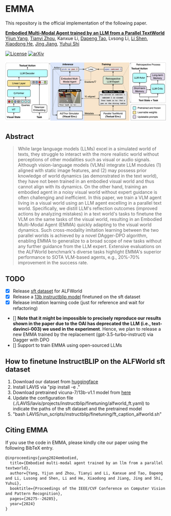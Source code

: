 # EMMA

This repository is the official implementation of the following paper.

**[Embodied Multi-Modal Agent trained by an LLM from a Parallel TextWorld](https://arxiv.org/abs/2311.16714)**
<br/>
[Yijun Yang](https://scholar.google.com/citations?user=X0quXnsAAAAJ&hl=en), [Tianyi Zhou](https://tianyizhou.github.io/), Kanxue Li, [Dapeng Tao](https://scholar.google.com/citations?user=AQzS40gAAAAJ&hl=en), Lvsong Li, [Li Shen](https://sites.google.com/site/mathshenli/home), [Xiaodong He](https://scholar.google.com/citations?user=W5WbqgoAAAAJ&hl=en), [Jing Jiang](https://profiles.uts.edu.au/Jing.Jiang), [Yuhui Shi](https://scholar.google.com/citations?user=xSvAHWgAAAAJ&hl=en)
<br/>

[![License](https://img.shields.io/badge/License-MIT-blue)](https://opensource.org/license/mit/) [![arXiv](https://img.shields.io/badge/arXiv-2311.16714-b31b1b)](https://arxiv.org/abs/2311.16714)


![](assets/agent_architecture.png)


## Abstract
> While large language models (LLMs) excel in a simulated world of texts, they struggle to interact with the more realistic world without perceptions of other modalities such as visual or audio signals. Although vision-language models (VLMs) integrate LLM modules (1) aligned with static image features, and (2) may possess prior knowledge of world dynamics (as demonstrated in the text world), they have not been trained in an embodied visual world and thus cannot align with its dynamics. On the other hand, training an embodied agent in a noisy visual world without expert guidance is often challenging and inefficient. In this paper, we train a VLM agent living in a visual world using an LLM agent excelling in a parallel text world. Specifically, we distill LLM's reflection outcomes (improved actions by analyzing mistakes) in a text world's tasks to finetune the VLM on the same tasks of the visual world, resulting in an Embodied Multi-Modal Agent (EMMA) quickly adapting to the visual world dynamics. Such cross-modality imitation learning between the two parallel worlds is achieved by a novel DAgger-DPO algorithm, enabling EMMA to generalize to a broad scope of new tasks without any further guidance from the LLM expert. Extensive evaluations on the ALFWorld benchmark's diverse tasks highlight EMMA's superior performance to SOTA VLM-based agents, e.g., 20%-70% improvement in the success rate.


## TODO
- [x] Release [sft dataset](https://huggingface.co/datasets/yijunyang/alfworld-sft-dataset) for ALFWorld
- [x] Release a [13b instructblip model](https://huggingface.co/yijunyang/instructblip-sft-alfworld) finetuned on the sft dataset
- [x] Release imitation learning code (just for reference and wait for refactoring)
- [] **Note that it might be impossible to precisely reproduce our results shown in the paper due to the OAI has deprecated the LLM (i.e., text-davinci-003) we used in the experiment**. Hence, we plan to release a new EMMA trained by the replacement (gpt-3.5-turbo-instruct) via Dagger with DPO
- [] Support to train EMMA using open-sourced LLMs

## How to finetune InstructBLIP on the ALFWorld sft dataset
1. Download our dataset from [huggingface](https://huggingface.co/datasets/yijunyang/alfworld-sft-dataset)
2. Install LAVIS via "pip install -e ."
3. Download pretrained vicuna-7/13b-v1.1 model from [here](https://github.com/lm-sys/FastChat/blob/main/docs/vicuna_weights_version.md)
4. Update the configuration file (./LAVIS/lavis/projects/instructblip/finetuning/alfworld_ft.yaml) to indicate the paths of the sft dataset and the pretrained model
5. "bash LAVIS/run_scripts/instructblip/finetuning/ft_caption_alfworld.sh"

## Citing EMMA
If you use the code in EMMA, please kindly cite our paper using the following BibTeX entry.
```
@inproceedings{yang2024embodied,
  title={Embodied multi-modal agent trained by an llm from a parallel textworld},
  author={Yang, Yijun and Zhou, Tianyi and Li, Kanxue and Tao, Dapeng and Li, Lusong and Shen, Li and He, Xiaodong and Jiang, Jing and Shi, Yuhui},
  booktitle={Proceedings of the IEEE/CVF Conference on Computer Vision and Pattern Recognition},
  pages={26275--26285},
  year={2024}
}
```

